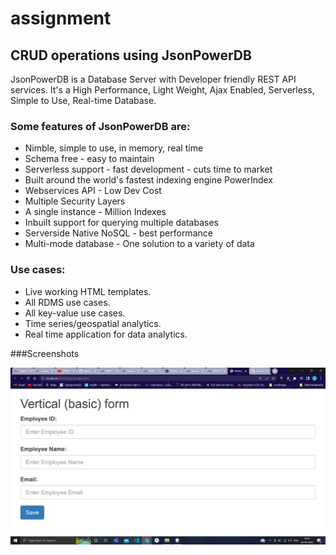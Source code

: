 # assignment
## CRUD operations using JsonPowerDB
JsonPowerDB is a Database Server with Developer friendly REST API services. It's a High Performance, Light Weight, Ajax Enabled, Serverless, Simple to Use, Real-time Database.
### Some features of JsonPowerDB are:
* Nimble, simple to use, in memory, real time
* Schema free - easy to maintain
* Serverless support - fast development - cuts time to market
* Built around the world's fastest indexing engine PowerIndex
* Webservices API - Low Dev Cost
* Multiple Security Layers
* A single instance - Million Indexes
* Inbuilt support for querying multiple databases
* Serverside Native NoSQL - best performance
* Multi-mode database - One solution to a variety of data

### Use cases:
* Live working HTML templates.
* All RDMS use cases.
* All key-value use cases.
* Time series/geospatial analytics.
* Real time application for data analytics.

###Screenshots

![](/assets/Screenshot(1).png)